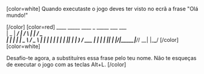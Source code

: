 [color=white]
Quando executaste o jogo deves ter visto no ecrã a frase "Olá mundo!"

[/color] [color=red]
     ____  _____ ____    _    _____ ___ ___  
    |  _ \| ____/ ___|  / \  |  ___|_ _/ _ \
    | | | |  _| \___ \ / _ \ | |_   | | | | |
    | |_| | |___ ___) / ___ \|  _|  | | |_| |
    |____/|_____|____/_/   \_\_|   |___\___/
[/color] [color=white]

Desafio-te agora, a substituíres essa frase pelo teu nome. Não te esqueças de executar o jogo com as teclas Alt+L.
[/color]